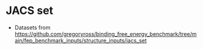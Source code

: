 # JACS set

* Datasets from https://github.com/gregoryross/binding_free_energy_benchmark/tree/main/fep_benchmark_inputs/structure_inputs/jacs_set
